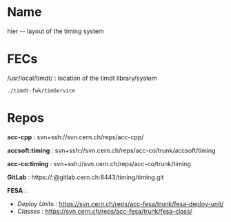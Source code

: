 # Name

hier -- layout of the timing system

# FECs

/usr/local/timdt/ : location of the timdt library/system

    ./timdt-fwk/timService

# Repos

**acc-cpp** : svn+ssh://svn.cern.ch/reps/acc-cpp/

**accsoft:timing** : svn+ssh://svn.cern.ch/reps/acc-co/trunk/accsoft/timing

**acc-co:timing** : svn+ssh://svn.cern.ch/reps/acc-co/trunk/timing

**GitLab** : https://:@gitlab.cern.ch:8443/timing/timing.git

**FESA** : 

* _Deploy Units_ : https://svn.cern.ch/reps/acc-fesa/trunk/fesa-deploy-unit/
* _Classes_ : https://svn.cern.ch/reps/acc-fesa/trunk/fesa-class/
